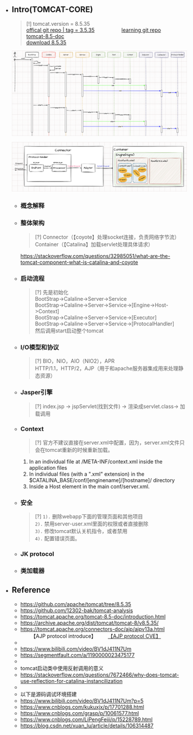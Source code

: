 * ## Intro(TOMCAT-CORE)

    > [!] tomcat.version = 8.5.35 
    <br> [offical git repo | tag = 3.5.35](https://github.com/apache/tomcat/tree/8.5.35)  <span style='padding-left:5em' /> [learning git repo](https://github.com/12302-bak/tomcat-analysis)
    <br> [tomcat-8.5-doc](https://tomcat.apache.org/tomcat-8.5-doc/introduction.html)
    <br> [download 8.5.35](https://archive.apache.org/dist/tomcat/tomcat-8/v8.5.35/)

    ![](/.images/doc/framework/tomcat/core/tomcat-process-01.png ':size=100%')

    ![](/.images/doc/framework/tomcat/core/tomcat-process-02.png ':size=100%')

    + ### 概念解释
    
    + ### 整体架构

        > [?] Connector（【coyote】处理socket连接，负责网络字节流）
        <br> Container（【Catalina】加载servlet处理具体请求）

        https://stackoverflow.com/questions/32985051/what-are-the-tomcat-component-what-is-catalina-and-coyote

    + ### 启动流程

        > [?] 先是初始化
        <br>BootStrap->Calaline->Server->Service
        <br>BootStrap->Calaline->Server->Service->[Engine->Host->Context]
        <br>BootStrap->Calaline->Server->Service->[Executor]
        <br>BootStrap->Calaline->Server->Service->[ProtocalHandler]
        <br>然后调用start启动整个tomcat

    + ### I/O模型和协议

        > [?] BIO，NIO，AIO（NIO2），APR
        <br>HTTP/1.1，HTTP/2，AJP（用于和apache服务器集成用来处理静态资源）

    + ### Jasper引擎

        > [?] index.jsp -> jspServlet(找到文件) -> 渲染成servlet.class-> 加载调用

    + ### Context
    
        > [?] 官方不建议直接在server.xml中配置，因为，server.xml文件只会在tomcat重新的时候重新加载。

        1. In an individual file at /META-INF/context.xml inside the application files
        2. In individual files (with a ".xml" extension) in the $CATALINA_BASE/conf/[enginename]/[hostname]/ directory
        3. Inside a Host element in the main conf/server.xml.

    + ### 安全

        > [?] `1).` 删除webapp下面的管理页面和其他项目
        <br>`2).` 禁用server-user.xml里面的权限或者直接删除
        <br>`3).` 修改tomcat默认关机指令，或者禁用
        <br>`4).` 配置错误页面。

    + ### JK protocol

    + ### 类加载器

* ## Reference

    + https://github.com/apache/tomcat/tree/8.5.35
    + https://github.com/12302-bak/tomcat-analysis
    + https://tomcat.apache.org/tomcat-8.5-doc/introduction.html
    + https://archive.apache.org/dist/tomcat/tomcat-8/v8.5.35/
    + https://tomcat.apache.org/connectors-doc/ajp/ajpv13a.html <span style='padding-left: 2em'>【AJP protocol introduce】</span>  <span style='padding-left: 2em'>[【AJP protocol CVE】](https://yq1ng.github.io/2021/05/19/cve-2020-1938-you-ling-mao-ghostcat-tomcat-ajp-xie-yi-ren-yi-wen-jian-du-qu-jsp-wen-jian-bao-han-lou-dong-fen-xi/)</span>
    + 
    + https://www.bilibili.com/video/BV1dJ411N7Um
    + https://segmentfault.com/a/1190000023475177
    + 
    + tomcat启动类中使用反射调用的意义
    + https://stackoverflow.com/questions/7672466/why-does-tomcat-use-reflection-for-catalina-instancilization
    + 
    + 以下是源码调试环境搭建
    + https://www.bilibili.com/video/BV1dJ411N7Um?p=5
    + https://www.cnblogs.com/kukuxjx/p/17701288.html
    + https://www.cnblogs.com/grasp/p/10061577.html
    + https://www.cnblogs.com/LiPengFeiii/p/15228789.html
    + https://blog.csdn.net/xuan_lu/article/details/106314487